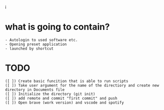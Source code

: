 i
# what is going to contain?
    - Autologin to used software etc.
    - Opening preset application 
    - launched by shortcut

# TODO
    ([ ]) Create basic funcition that is able to run scripts
    ([ ]) Take user argument for the name of the directiory and create new directory in Documents file
    ([ ]) Initialize the directory (git init)
    ([ ]) add remote and commit "first commit" and push
    ([ ]) Open brave (work version) and vscode and spotify
